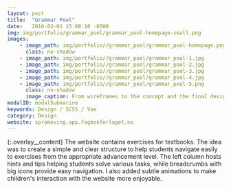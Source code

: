 ```yaml
---
layout: post
title:  "Grammar Pool"
date:   2016-02-01 15:08:10 -0500
img: img/portfolio/grammar_pool/grammar_pool-homepage-small.png
images: 
    - image_path: img/portfolio//grammar_pool/grammar_pool-homepage.png
      class: no-shadow
    - image_path: img/portfolio//grammar_pool/grammar_pool-1.jpg
    - image_path: img/portfolio//grammar_pool/grammar_pool-2.jpg
    - image_path: img/portfolio//grammar_pool/grammar_pool-3.jpg
    - image_path: img/portfolio//grammar_pool/grammar_pool-4.jpg
    - image_path: img/portfolio//grammar_pool/grammar_pool-5.png
      class: no-shadow
      image_caption: From wireframes to the concept and the final design
modalID: modalSubmarine
keywords: Design / SCSS / Vue
category: Design
website: sprakoving.app.fagbokforlaget.no
---
```

{:.overlay__content}
The website contains exercises for textbooks. The idea was to create a simple and clear structure to help students navigate easily to exercises from the appropriate advancement level. The left column hosts hints and tips helping students solve various tasks, while breadcrumbs with big icons provide easy navigation. I also added subtle animations to make children's interaction with the website more enjoyable.

<!--Strona z ćwiczeniami do podręcznika. Założeniem projektu było stworzenie przejrzystej struktury, w której uczeń w łatwy sposób mógłby odnależć ćwiczenia na odpowiednim poziomie. Lewy aside zawiera hints and tips pomocne w rozwiązywaniu zadań, a breadcrumby z ikonami mają pomóc w nawigowaniu. Subtelne animacje mają uprzyjemnić dzieciom interakcję ze stroną.
-->